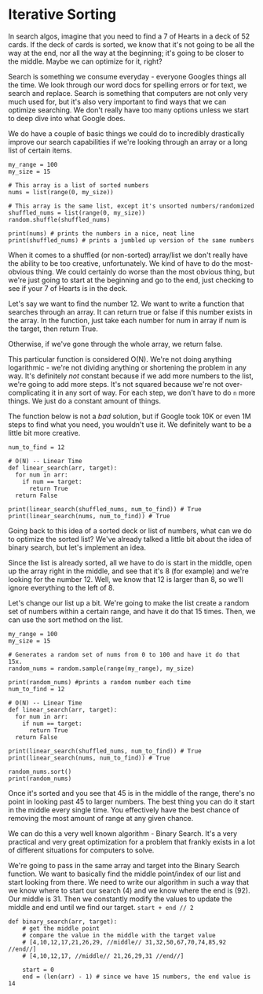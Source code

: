 # Iterative Sorting

In search algos, imagine that you need to find a 7 of Hearts in a deck of 52 cards. If the deck of cards is sorted, we know that it's not going to be all the way at the end, nor all the way at the beginning; it's going to be closer to the middle. Maybe we can optimize for it, right? 

Search is something we consume everyday - everyone Googles things all the time. We look through our word docs for spelling errors or for text, we search and replace. Search is something that computers are not only very much used for, but it's also very important to find ways that we can optimize searching. We don't really have too many options unless we start to deep dive into what Google does. 

We do have a couple of basic things we could do to incredibly drastically improve our search capabilities if we're looking through an array or a long list of certain items. 

```
my_range = 100
my_size = 15

# This array is a list of sorted numbers
nums = list(range(0, my_size))

# This array is the same list, except it's unsorted numbers/randomized
shuffled_nums = list(range(0, my_size))
random.shuffle(shuffled_nums)

print(nums) # prints the numbers in a nice, neat line
print(shuffled_nums) # prints a jumbled up version of the same numbers

```

When it comes to a shuffled (or non-sorted) array/list we don't really have the ability to be too creative, unfortunately. We kind of have to do the most-obvious thing. We could certainly do worse than the most obvious thing, but we're just going to start at the beginning and go to the end, just checking to see if your 7 of Hearts is in the deck. 

Let's say we want to find the number 12. We want to write a function that searches through an array. It can return true or false if this number exists in the array. In the function, just take each number for num in array if num is the target, then return True.

Otherwise, if we've gone through the whole array, we return false.

This particular function is considered O(N). We're not doing anything logarithmic - we're not dividing anything or shortening the problem in any way. It's definitely _not_ constant because if we add more numbers to the list, we're going to add more steps. It's not squared because we're not over-complicating it in any sort of way. For each step, we don't have to do `n` more things. We just do a constant amount of things.

The function below is not a _bad_ solution, but if Google took 10K or even 1M steps to find what you need, you wouldn't use it. We definitely want to be a little bit more creative.

```
num_to_find = 12

# O(N) -- Linear Time
def linear_search(arr, target):
  for num in arr:
    if num == target:
      return True
  return False

print(linear_search(shuffled_nums, num_to_find)) # True
print(linear_search(nums, num_to_find)) # True
```

Going back to this idea of a sorted deck or list of numbers, what can we do to optimize the sorted list? We've already talked a little bit about the idea of binary search, but let's implement an idea. 

Since the list is already sorted, all we have to do is start in the middle, open up the array right in the middle, and see that it's 8 (for example) and we're looking for the number 12. Well, we know that 12 is larger than 8, so we'll ignore everything to the left of 8.

Let's change our list up a bit. We're going to make the list create a random set of numbers within a certain range, and have it do that 15 times. Then, we can use the sort method on the list. 

```
my_range = 100
my_size = 15

# Generates a random set of nums from 0 to 100 and have it do that 15x.
random_nums = random.sample(range(my_range), my_size)

print(random_nums) #prints a random number each time
num_to_find = 12

# O(N) -- Linear Time
def linear_search(arr, target):
  for num in arr:
    if num == target:
      return True
  return False

print(linear_search(shuffled_nums, num_to_find)) # True
print(linear_search(nums, num_to_find)) # True

random_nums.sort()
print(random_nums)
```

Once it's sorted and you see that 45 is in the middle of the range, there's no point in looking past 45 to larger numbers. The best thing you can do it start in the middle every single time. You effectively have the best chance of removing the most amount of range at any given chance. 

We can do this a very well known algorithm - Binary Search. It's a very practical and very great optimization for a problem that frankly exists in a lot of different situations for computers to solve. 

We're going to pass in the same array and target into the Binary Search function. We want to basically find the middle point/index of our list and start looking from there.  We need to write our algorithm in such a way that we know where to start our search (4) and we know where the end is (92). Our middle is 31. Then we constantly modify the values to update the middle and end until we find our target. `start + end // 2`

```
def binary_search(arr, target):
    # get the middle point
    # compare the value in the middle with the target value
    # [4,10,12,17,21,26,29, //middle// 31,32,50,67,70,74,85,92 //end//]
    # [4,10,12,17, //middle// 21,26,29,31 //end//]

    start = 0
    end = (len(arr) - 1) # since we have 15 numbers, the end value is 14

    

```